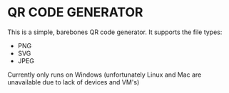 # QR CODE GENERATOR

This is a simple, barebones QR code generator. It supports the file types:
- PNG
- SVG
- JPEG

Currently only runs on Windows (unfortunately Linux and Mac are unavailable due to lack of devices and VM's)
